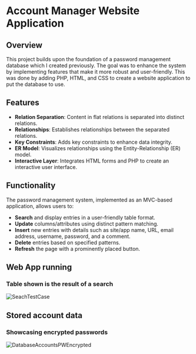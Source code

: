 # Account Manager Website Application

## Overview
This project builds upon the foundation of a password management database which I created previously. The goal was to enhance the system by implementing features that make it more robust and user-friendly. This was done by adding PHP, HTML, and CSS to create a website application to put the database to use.

## Features
- **Relation Separation**: Content in flat relations is separated into distinct relations.
- **Relationships**: Establishes relationships between the separated relations.
- **Key Constraints**: Adds key constraints to enhance data integrity.
- **ER Model**: Visualizes relationships using the Entity-Relationship (ER) model.
- **Interactive Layer**: Integrates HTML forms and PHP to create an interactive user interface.

## Functionality
The password management system, implemented as an MVC-based application, allows users to:
- **Search** and display entries in a user-friendly table format.
- **Update** columns/attributes using distinct pattern matching.
- **Insert** new entries with details such as site/app name, URL, email address, username, password, and a comment.
- **Delete** entries based on specified patterns.
- **Refresh** the page with a prominently placed button.

## Web App running 
### Table shown is the result of a search
![SeachTestCase](https://github.com/DerimB/AccountManagerWebApp/assets/123917611/ffb77b8e-9e58-4382-91fd-96d53b2f843b)

## Stored account data
### Showcasing encrypted passwords
![DatabaseAccountsPWEncrypted](https://github.com/DerimB/AccountManagerWebApp/assets/123917611/60076c8d-b4bf-4fe4-859c-71874dc08dd4)
